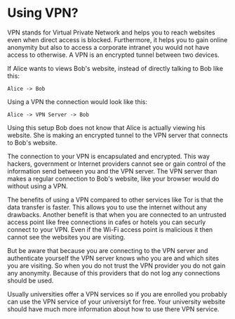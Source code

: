 Using VPN?
==========

VPN stands for Virtual Private Network and helps you to reach websites even when direct access is blocked. Furthermore, it helps you to gain online anonymity but also to access a corporate intranet you would not have access to otherwise. A VPN is an encrypted tunnel between two devices.

If Alice wants to views Bob's website, instead of directly talking to Bob like this:

    Alice -> Bob

Using a VPN the connection would look like this:

    Alice -> VPN Server -> Bob

Using this setup Bob does not know that Alice is actually viewing his website. She is making an encrypted tunnel to the VPN server that connects to Bob's website.

The connection to your VPN is encapsulated and encrypted. This way hackers, government or Internet providers cannot see or gain control of the information send between you and the VPN server. The VPN server than makes a regular connection to Bob's website, like your browser would do without using a VPN.

The benefits of using a VPN compared to other services like Tor is that the data transfer is faster. This allows you to use the internet without any drawbacks. Another benefit is that when you are connected to an untrusted access point like free connections in cafes or hotels you can securly connect to your VPN. Even if the Wi-Fi access point is malicious it then cannot see the websites you are visiting.

But be aware that because you are connecting to the VPN server and authenticate yourself the VPN server knows who you are and which sites you are visiting. So when you do not trust the VPN provider you do not gain any anonymity. Because of this providers that do not log any connections should be used.

Usually universities offer a VPN services so if you are enrolled you probably can use the VPN service of your universiyt for free. Your university website should have much more information about how to use there VPN service.
